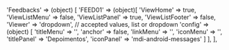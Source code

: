 <!-- IDEAL CONFIGURATION FOR THE MODEL -->

'Feedbacks' => (object) [
    'FEED01' => (object)[
        'ViewHome' => true,
        'ViewListMenu' => false,
        'ViewListPanel' => true,
        'ViewListFooter' => false,
        'Viewer' => 'dropdown', // accepted values, list or dropdown
        'config' => (object) [
            'titleMenu' => '',
            'anchor' =>  false,
            'linkMenu' => '',
            'iconMenu' => '',
            'titlePanel' => 'Depoimentos',
            'iconPanel' => 'mdi-android-messages'
        ]
    ],
],
